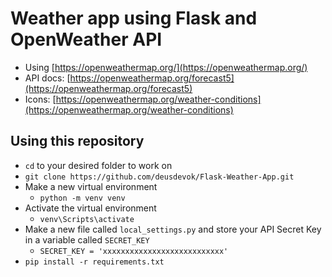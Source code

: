 # Weather app using Flask and OpenWeather API

- Using [https://openweathermap.org/](https://openweathermap.org/)
- API docs: [https://openweathermap.org/forecast5](https://openweathermap.org/forecast5)
- Icons: [https://openweathermap.org/weather-conditions](https://openweathermap.org/weather-conditions)

## Using this repository

- `cd` to your desired folder to work on
- `git clone https://github.com/deusdevok/Flask-Weather-App.git`
- Make a new virtual environment
    - `python -m venv venv`
- Activate the virtual environment
    - `venv\Scripts\activate`
- Make a new file called `local_settings.py` and store your API Secret Key in a variable called `SECRET_KEY`
    - `SECRET_KEY = 'xxxxxxxxxxxxxxxxxxxxxxxxxxx'`
- `pip install -r requirements.txt`

